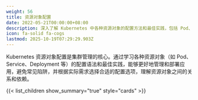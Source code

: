 ```yaml
---
weight: 56
title: 资源对象配置
date: 2022-05-21T00:00:00+08:00
description: 深入了解 Kubernetes 中各种资源对象的配置方法和最佳实践，包括 Pod、Service、Deployment 等核心资源的详细配置指南。
icon: fa-solid fa-cogs
lastmod: 2025-10-19T07:29:29.903Z
---
```


Kubernetes 资源对象配置是集群管理的核心。通过学习各种资源对象（如 Pod、Service、Deployment 等）的配置语法和最佳实践，能够更好地管理和部署应用，避免常见陷阱，并根据实际需求选择合适的配置选项，理解资源对象之间的关系和依赖。

{{< list_children show_summary="true" style="cards"  >}}
